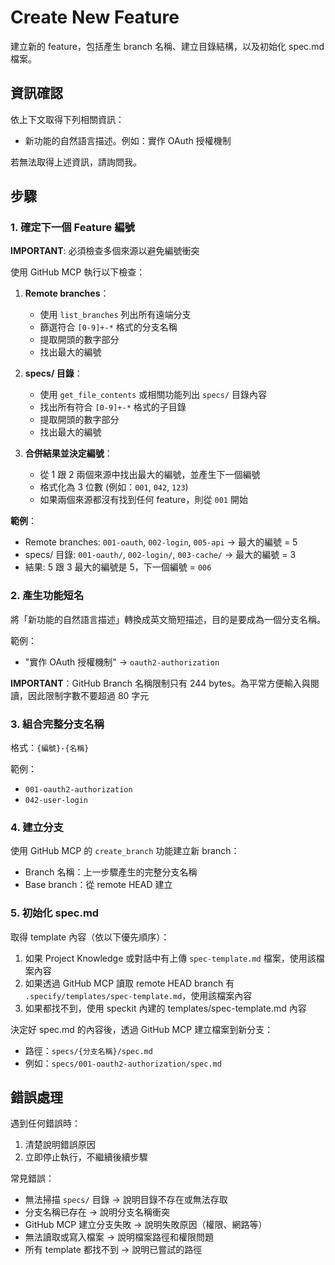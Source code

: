 # Create New Feature

建立新的 feature，包括產生 branch 名稱、建立目錄結構，以及初始化 spec.md 檔案。

## 資訊確認

依上下文取得下列相關資訊：

- 新功能的自然語言描述。例如：實作 OAuth 授權機制

若無法取得上述資訊，請詢問我。

## 步驟

### 1. 確定下一個 Feature 編號

**IMPORTANT**: 必須檢查多個來源以避免編號衝突

使用 GitHub MCP 執行以下檢查：

1. **Remote branches**：
   - 使用 `list_branches` 列出所有遠端分支
   - 篩選符合 `[0-9]+-*` 格式的分支名稱
   - 提取開頭的數字部分
   - 找出最大的編號

2. **specs/ 目錄**：
   - 使用 `get_file_contents` 或相關功能列出 `specs/` 目錄內容
   - 找出所有符合 `[0-9]+-*` 格式的子目錄
   - 提取開頭的數字部分
   - 找出最大的編號

3. **合併結果並決定編號**：
   - 從 1 跟 2 兩個來源中找出最大的編號，並產生下一個編號
   - 格式化為 3 位數 (例如：`001`, `042`, `123`)
   - 如果兩個來源都沒有找到任何 feature，則從 `001` 開始

**範例**：
- Remote branches: `001-oauth`, `002-login`, `005-api` → 最大的編號 = 5
- specs/ 目錄: `001-oauth/`, `002-login/`, `003-cache/` → 最大的編號 = 3
- 結果: 5 跟 3 最大的編號是 5，下一個編號 = `006`

### 2. 產生功能短名

將「新功能的自然語言描述」轉換成英文簡短描述，目的是要成為一個分支名稱。

範例：
- "實作 OAuth 授權機制" → `oauth2-authorization`

**IMPORTANT**：GitHub Branch 名稱限制只有 244 bytes。為平常方便輸入與閱讀，因此限制字數不要超過 80 字元

### 3. 組合完整分支名稱

格式：`{編號}-{名稱}`

範例：
- `001-oauth2-authorization`
- `042-user-login`

### 4. 建立分支

使用 GitHub MCP 的 `create_branch` 功能建立新 branch：
- Branch 名稱：上一步驟產生的完整分支名稱
- Base branch：從 remote HEAD 建立

### 5. 初始化 spec.md

取得 template 內容（依以下優先順序）：

1. 如果 Project Knowledge 或對話中有上傳 `spec-template.md` 檔案，使用該檔案內容
2. 如果透過 GitHub MCP 讀取 remote HEAD branch 有 `.specify/templates/spec-template.md`，使用該檔案內容
3. 如果都找不到，使用 speckit 內建的 templates/spec-template.md 內容

決定好 spec.md 的內容後，透過 GitHub MCP 建立檔案到新分支：
- 路徑：`specs/{分支名稱}/spec.md`
- 例如：`specs/001-oauth2-authorization/spec.md`

## 錯誤處理

遇到任何錯誤時：
1. 清楚說明錯誤原因
2. 立即停止執行，不繼續後續步驟

常見錯誤：
- 無法掃描 `specs/` 目錄 → 說明目錄不存在或無法存取
- 分支名稱已存在 → 說明分支名稱衝突
- GitHub MCP 建立分支失敗 → 說明失敗原因（權限、網路等）
- 無法讀取或寫入檔案 → 說明檔案路徑和權限問題
- 所有 template 都找不到 → 說明已嘗試的路徑
